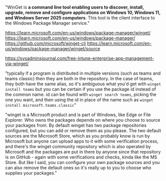
"WinGet is **a command line tool enabling users to discover, install, upgrade, remove and configure applications on Windows 10, Windows 11, and Windows Server 2025 computers**. This tool is the client interface to the Windows Package Manager service."

https://learn.microsoft.com/en-us/windows/package-manager/winget/
https://learn.microsoft.com/en-us/windows/package-manager/
https://github.com/microsoft/winget-cli
https://learn.microsoft.com/en-us/windows/package-manager/winget/source

https://sysadminsjournal.com/free-intune-enterprise-app-management-via-winget/

"typically if a program is distributed in multiple versions (such as teams and teams classic) then they are both in the repository. In the case of teams, they both have the same alias, so it's ambiguous what you'd get with `winget install teams` but you can be certain if you use the package id instead of the common name. id can be found with `winget search teams`, picking the one you want, and then using the id in place of the name such as `winget install microsoft.teams.classic`"

"winget is a Microsoft product and is part of Windows, like Edge or File Explorer.
Who owns the packages depends on where you choose to source your packages from. By default winget has two package repositories configured, but you can add or remove them as you please. The two default sources are the Microsoft Store, which as you probably know is run by Microsoft but anyone can upload apps to it with some verification process, and there's the winget community repository which is also operated by Microsoft and the packages are put in there by anyone since that repository is on GitHub - again with some verifications and checks, kinda like the MS Store. But like I said, you can configure your own package sources and you can also remove the default ones so it's really up to you to choose who supplies your packages."

